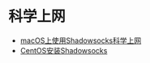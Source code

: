 # 科学上网

* [macOS上使用Shadowsocks科学上网](https://github.com/shellhub/blog/issues/5)
* [CentOS安装Shadowsocks](https://github.com/shellhub/blog/issues/1)
